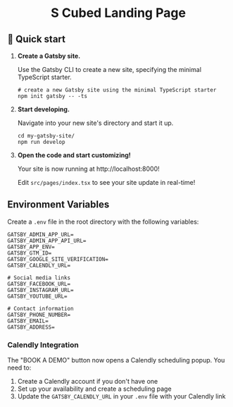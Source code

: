 <h1 align="center">
 S Cubed Landing Page
</h1>

## 🚀 Quick start

1.  **Create a Gatsby site.**

    Use the Gatsby CLI to create a new site, specifying the minimal TypeScript starter.

    ```shell
    # create a new Gatsby site using the minimal TypeScript starter
    npm init gatsby -- -ts
    ```

2.  **Start developing.**

    Navigate into your new site's directory and start it up.

    ```shell
    cd my-gatsby-site/
    npm run develop
    ```

3.  **Open the code and start customizing!**

    Your site is now running at http://localhost:8000!

    Edit `src/pages/index.tsx` to see your site update in real-time!

## Environment Variables

Create a `.env` file in the root directory with the following variables:

```
GATSBY_ADMIN_APP_URL=
GATSBY_ADMIN_APP_API_URL=
GATSBY_APP_ENV=
GATSBY_GTM_ID=
GATSBY_GOOGLE_SITE_VERIFICATION=
GATSBY_CALENDLY_URL=

# Social media links
GATSBY_FACEBOOK_URL=
GATSBY_INSTAGRAM_URL=
GATSBY_YOUTUBE_URL=

# Contact information
GATSBY_PHONE_NUMBER=
GATSBY_EMAIL=
GATSBY_ADDRESS=
```

### Calendly Integration

The "BOOK A DEMO" button now opens a Calendly scheduling popup. You need to:

1. Create a Calendly account if you don't have one
2. Set up your availability and create a scheduling page
3. Update the `GATSBY_CALENDLY_URL` in your `.env` file with your Calendly link

